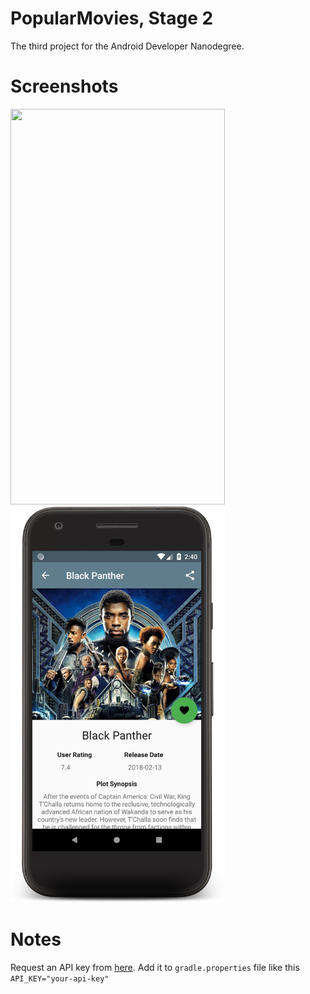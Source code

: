 # PopularMovies, Stage 2
The third project for the Android Developer Nanodegree.

# Screenshots
<img src="Screenshots/device-2018-03-17-143908.png" height="633.5" width="342.5">

<img src="Screenshots/device-2018-03-17-144018.png" height="633.5" width="342.5">


# Notes
Request an API key from [here](https://www.themoviedb.org). Add it to `gradle.properties` file like this `API_KEY="your-api-key"`